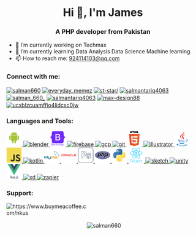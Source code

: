 <h1 align="center">Hi 👋, I'm James</h1>
<h3 align="center">A PHP developer from Pakistan</h3>

- 🔭 I’m currently working on Techmax
- 🌱 I’m currently learning Data Analysis Data Science Machine learning
- 📫 How to reach me: 924114103@qq.com

<h3 align="left">Connect with me:</h3>
<p align="left">
<a href="https://dev.to/salman660" target="blank"><img align="center" src="https://cdn.jsdelivr.net/npm/simple-icons@3.0.1/icons/dev-dot-to.svg" alt="salman660" height="30" width="40" /></a>
<a href="https://twitter.com/everyday_memez" target="blank"><img align="center" src="https://cdn.jsdelivr.net/npm/simple-icons@3.0.1/icons/twitter.svg" alt="everyday_memez" height="30" width="40" /></a>
<a href="https://linkedin.com/in/st-star/" target="blank"><img align="center" src="https://cdn.jsdelivr.net/npm/simple-icons@3.0.1/icons/linkedin.svg" alt="st-star/" height="30" width="40" /></a>
<a href="https://fb.com/salmantariq4063" target="blank"><img align="center" src="https://cdn.jsdelivr.net/npm/simple-icons@3.0.1/icons/facebook.svg" alt="salmantariq4063" height="30" width="40" /></a>
<a href="https://instagram.com/salman_660_" target="blank"><img align="center" src="https://cdn.jsdelivr.net/npm/simple-icons@3.0.1/icons/instagram.svg" alt="salman_660_" height="30" width="40" /></a>
<a href="https://dribbble.com/salmantariq4063" target="blank"><img align="center" src="https://cdn.jsdelivr.net/npm/simple-icons@3.0.1/icons/dribbble.svg" alt="salmantariq4063" height="30" width="40" /></a>
<a href="https://www.behance.net/max-design88" target="blank"><img align="center" src="https://cdn.jsdelivr.net/npm/simple-icons@3.0.1/icons/behance.svg" alt="max-design88" height="30" width="40" /></a>
<a href="https://www.youtube.com/c/ucxblzcuamffjo4lidcsc0jw" target="blank"><img align="center" src="https://cdn.jsdelivr.net/npm/simple-icons@3.0.1/icons/youtube.svg" alt="ucxblzcuamffjo4lidcsc0jw" height="30" width="40" /></a>
</p>

<h3 align="left">Languages and Tools:</h3>
<p align="left"> <a href="https://developer.android.com" target="_blank"> <img src="https://raw.githubusercontent.com/devicons/devicon/master/icons/android/android-original-wordmark.svg" alt="android" width="40" height="40"/> </a> <a href="https://www.blender.org/" target="_blank"> <img src="https://download.blender.org/branding/community/blender_community_badge_white.svg" alt="blender" width="40" height="40"/> </a> <a href="https://getbootstrap.com" target="_blank"> <img src="https://raw.githubusercontent.com/devicons/devicon/master/icons/bootstrap/bootstrap-plain-wordmark.svg" alt="bootstrap" width="40" height="40"/> </a> <a href="https://firebase.google.com/" target="_blank"> <img src="https://www.vectorlogo.zone/logos/firebase/firebase-icon.svg" alt="firebase" width="40" height="40"/> </a> <a href="https://cloud.google.com" target="_blank"> <img src="https://www.vectorlogo.zone/logos/google_cloud/google_cloud-icon.svg" alt="gcp" width="40" height="40"/> </a> <a href="https://git-scm.com/" target="_blank"> <img src="https://www.vectorlogo.zone/logos/git-scm/git-scm-icon.svg" alt="git" width="40" height="40"/> </a> <a href="https://www.w3.org/html/" target="_blank"> <img src="https://raw.githubusercontent.com/devicons/devicon/master/icons/html5/html5-original-wordmark.svg" alt="html5" width="40" height="40"/> </a> <a href="https://www.adobe.com/in/products/illustrator.html" target="_blank"> <img src="https://www.vectorlogo.zone/logos/adobe_illustrator/adobe_illustrator-icon.svg" alt="illustrator" width="40" height="40"/> </a> <a href="https://www.java.com" target="_blank"> <img src="https://raw.githubusercontent.com/devicons/devicon/master/icons/java/java-original.svg" alt="java" width="40" height="40"/> </a> <a href="https://developer.mozilla.org/en-US/docs/Web/JavaScript" target="_blank"> <img src="https://raw.githubusercontent.com/devicons/devicon/master/icons/javascript/javascript-original.svg" alt="javascript" width="40" height="40"/> </a> <a href="https://kotlinlang.org" target="_blank"> <img src="https://www.vectorlogo.zone/logos/kotlinlang/kotlinlang-icon.svg" alt="kotlin" width="40" height="40"/> </a> <a href="https://www.mysql.com/" target="_blank"> <img src="https://raw.githubusercontent.com/devicons/devicon/master/icons/mysql/mysql-original-wordmark.svg" alt="mysql" width="40" height="40"/> </a> <a href="https://www.oracle.com/" target="_blank"> <img src="https://raw.githubusercontent.com/devicons/devicon/master/icons/oracle/oracle-original.svg" alt="oracle" width="40" height="40"/> </a> <a href="https://www.photoshop.com/en" target="_blank"> <img src="https://raw.githubusercontent.com/devicons/devicon/master/icons/photoshop/photoshop-line.svg" alt="photoshop" width="40" height="40"/> </a> <a href="https://www.php.net" target="_blank"> <img src="https://raw.githubusercontent.com/devicons/devicon/master/icons/php/php-original.svg" alt="php" width="40" height="40"/> </a> <a href="https://www.python.org" target="_blank"> <img src="https://raw.githubusercontent.com/devicons/devicon/master/icons/python/python-original.svg" alt="python" width="40" height="40"/> </a> <a href="https://reactjs.org/" target="_blank"> <img src="https://raw.githubusercontent.com/devicons/devicon/master/icons/react/react-original-wordmark.svg" alt="react" width="40" height="40"/> </a> <a href="https://www.sketch.com/" target="_blank"> <img src="https://www.vectorlogo.zone/logos/sketchapp/sketchapp-icon.svg" alt="sketch" width="40" height="40"/> </a> <a href="https://unity.com/" target="_blank"> <img src="https://www.vectorlogo.zone/logos/unity3d/unity3d-icon.svg" alt="unity" width="40" height="40"/> </a> <a href="https://vuejs.org/" target="_blank"> <img src="https://raw.githubusercontent.com/devicons/devicon/master/icons/vuejs/vuejs-original-wordmark.svg" alt="vuejs" width="40" height="40"/> </a> <a href="https://www.adobe.com/products/xd.html" target="_blank"> <img src="https://cdn.worldvectorlogo.com/logos/adobe-xd.svg" alt="xd" width="40" height="40"/> </a> <a href="https://zapier.com" target="_blank"> <img src="https://www.vectorlogo.zone/logos/zapier/zapier-icon.svg" alt="zapier" width="40" height="40"/> </a> </p>

<h3 align="left">Support:</h3>
<p><a href="https://www.buymeacoffee.com/https://www.buymeacoffee.com/nkus"> <img align="left" src="https://cdn.buymeacoffee.com/buttons/v2/default-yellow.png" height="50" width="210" alt="https://www.buymeacoffee.com/nkus" /></a></p><br><br>

<p><img align="center" src="https://github-readme-streak-stats.herokuapp.com/?user=salman660&" alt="salman660" /></p>
